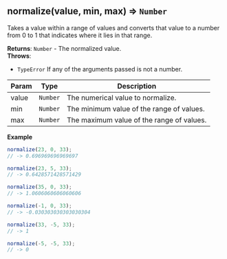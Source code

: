 <a name="normalize"></a>

## normalize(value, min, max) ⇒ <code>Number</code>
Takes a value within a range of values and converts that value
to a number from 0 to 1 that indicates where it lies in that range.

**Returns**: <code>Number</code> - The normalized value.  
**Throws**:

- <code>TypeError</code> If any of the arguments passed is not a number.


| Param | Type | Description |
| --- | --- | --- |
| value | <code>Number</code> | The numerical value to normalize. |
| min | <code>Number</code> | The minimum value of the range of values. |
| max | <code>Number</code> | The maximum value of the range of values. |

**Example**  
```js
normalize(23, 0, 33);
// -> 0.696969696969697

normalize(23, 5, 33);
// -> 0.6428571428571429

normalize(35, 0, 33);
// -> 1.0606060606060606

normalize(-1, 0, 33);
// -> -0.030303030303030304

normalize(33, -5, 33);
// -> 1

normalize(-5, -5, 33);
// -> 0
```
